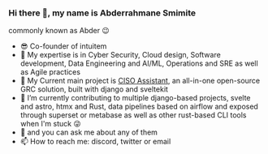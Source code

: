 ### Hi there 👋, my name is Abderrahmane Smimite

commonly known as Abder 😉


- 😎 Co-founder of intuitem
- 💪 My expertise is in Cyber Security, Cloud design, Software development, Data Engineering and AI/ML, Operations and SRE as well as Agile practices
- 💪 My Current main project is [CISO Assistant](https://github.com/intuitem/ciso-assistant-community), an all-in-one open-source GRC solution, built with django and sveltekit
- 🔭 I’m currently contributing to multiple django-based projects, svelte and astro, htmx and Rust, data pipelines based on airflow and exposed through superset or metabase as well as other rust-based CLI tools when I'm stuck 😜
- 💬 and you can ask me about any of them
- 📫 How to reach me: discord, twitter or email
